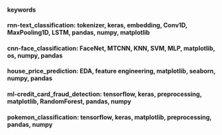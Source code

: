 #### keywords
#### rnn-text_classification: tokenizer, keras, embedding, Conv1D, MaxPooling1D, LSTM, pandas, numpy, matplotlib
#### cnn-face_classification: FaceNet, MTCNN, KNN, SVM, MLP, matplotlib, os, numpy, pandas
#### house_price_prediction: EDA, feature engineering, matplotlib, seaborn, numpy, pandas
#### ml-credit_card_fraud_detection: tensorflow, keras, preprocessing, matplotlib, RandomForest, pandas, numpy
#### pokemon_classification: tensorflow, keras, matplotlib, preprocessing, pandas, numpy
